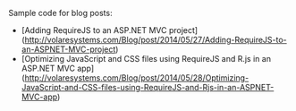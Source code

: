 Sample code for blog posts: 

* [Adding RequireJS to an ASP.NET MVC project] (http://volaresystems.com/Blog/post/2014/05/27/Adding-RequireJS-to-an-ASPNET-MVC-project)
* [Optimizing JavaScript and CSS files using RequireJS and R.js in an ASP.NET MVC app] (http://volaresystems.com/Blog/post/2014/05/28/Optimizing-JavaScript-and-CSS-files-using-RequireJS-and-Rjs-in-an-ASPNET-MVC-app)
